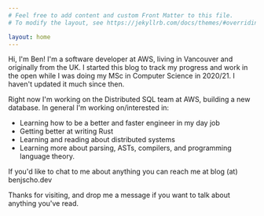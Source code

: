 ```yaml
---
# Feel free to add content and custom Front Matter to this file.
# To modify the layout, see https://jekyllrb.com/docs/themes/#overriding-theme-defaults

layout: home
---
```


Hi, I'm Ben! I'm a software developer at AWS, living in Vancouver and
originally from the UK. I started this blog to track my progress and work in
the open while I was doing my MSc in Computer Science in 2020/21. I haven't
updated it much since then.

Right now I'm working on the Distributed SQL team at AWS, building a new 
database. In general I'm working on/interested in:
- Learning how to be a better and faster engineer in my day job
- Getting better at writing Rust
- Learning and reading about distributed systems
- Learning more about parsing, ASTs, compilers, and programming language
    theory.

If you'd like to chat to me about anything you can reach me at blog (at)
benjscho.dev

Thanks for visiting, and drop me a message if you want to talk about anything you've read.
